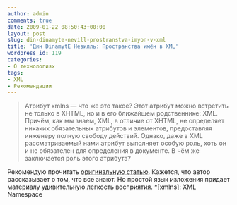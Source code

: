 ```yaml
---
author: admin
comments: true
date: 2009-01-22 08:50:43+00:00
layout: post
slug: din-dinamyte-nevill-prostranstva-imyon-v-xml
title: 'Дин DinamytE Невилль: Пространства имён в XML'
wordpress_id: 119
categories:
- О технологиях
tags:
- XML
- Рекомендации
---
```


> Атрибут xmlns — что же это такое? Этот атрибут можно встретить не только в XHTML, но и в его ближайшем родственнике: XML. Причём, как мы знаем, XML, в отличие от XHTML, не определяет никаких обязательных атрибутов и элементов, предоставляя инженеру полную свободу действий. Однако, даже в XML рассматриваемый нами атрибут выполняет особую роль, хоть он и не обязателен для определения в документе. В чём же заключается роль этого атрибута?



Рекомендую прочитать [оригинальную статью](http://web-zine.org/art/xml_namespaces). Кажется, что автор рассказывает о том, что все знают. Но простой язык изложения придает материалу удивительную легкость восприятия.
  *[xmlns]: XML Namespace
